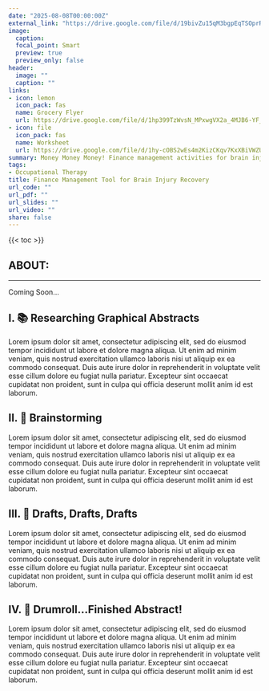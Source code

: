 ```yaml
---
date: "2025-08-08T00:00:00Z"
external_link: "https://drive.google.com/file/d/19bivZu15qM3bgpEqTSOprRM3TTCFFaER/view?usp=sharing"
image:
  caption: 
  focal_point: Smart
  preview: true
  preview_only: false
header:
  image: ""
  caption: ""
links:
- icon: lemon
  icon_pack: fas
  name: Grocery Flyer
  url: https://drive.google.com/file/d/1hp399TzWvsN_MPxwgVX2a_4MJB6-YF_V/view?usp=sharing
- icon: file
  icon_pack: fas
  name: Worksheet
  url: https://drive.google.com/file/d/1hy-cOBS2wEs4m2KizCKqv7KxXBiVWZUe/view?usp=sharing
summary: Money Money Money! Finance management activities for brain injury recovery, includes basic money handling, using grocery flyers and online banking simulation!
tags:
- Occupational Therapy
title: Finance Management Tool for Brain Injury Recovery
url_code: ""
url_pdf: ""
url_slides: ""
url_video: ""
share: false
---
```


{{< toc >}}

## ABOUT:



---

Coming Soon...

## I. 📚 Researching Graphical Abstracts

Lorem ipsum dolor sit amet, consectetur adipiscing elit, sed do eiusmod tempor incididunt ut labore et dolore magna aliqua. Ut enim ad minim veniam, quis nostrud exercitation ullamco laboris nisi ut aliquip ex ea commodo consequat. Duis aute irure dolor in reprehenderit in voluptate velit esse cillum dolore eu fugiat nulla pariatur. Excepteur sint occaecat cupidatat non proident, sunt in culpa qui officia deserunt mollit anim id est laborum.

## II. 💭 Brainstorming

Lorem ipsum dolor sit amet, consectetur adipiscing elit, sed do eiusmod tempor incididunt ut labore et dolore magna aliqua. Ut enim ad minim veniam, quis nostrud exercitation ullamco laboris nisi ut aliquip ex ea commodo consequat. Duis aute irure dolor in reprehenderit in voluptate velit esse cillum dolore eu fugiat nulla pariatur. Excepteur sint occaecat cupidatat non proident, sunt in culpa qui officia deserunt mollit anim id est laborum.

## III. 📐 Drafts, Drafts, Drafts

Lorem ipsum dolor sit amet, consectetur adipiscing elit, sed do eiusmod tempor incididunt ut labore et dolore magna aliqua. Ut enim ad minim veniam, quis nostrud exercitation ullamco laboris nisi ut aliquip ex ea commodo consequat. Duis aute irure dolor in reprehenderit in voluptate velit esse cillum dolore eu fugiat nulla pariatur. Excepteur sint occaecat cupidatat non proident, sunt in culpa qui officia deserunt mollit anim id est laborum.

## IV. 🥁 Drumroll...Finished Abstract!

Lorem ipsum dolor sit amet, consectetur adipiscing elit, sed do eiusmod tempor incididunt ut labore et dolore magna aliqua. Ut enim ad minim veniam, quis nostrud exercitation ullamco laboris nisi ut aliquip ex ea commodo consequat. Duis aute irure dolor in reprehenderit in voluptate velit esse cillum dolore eu fugiat nulla pariatur. Excepteur sint occaecat cupidatat non proident, sunt in culpa qui officia deserunt mollit anim id est laborum.



